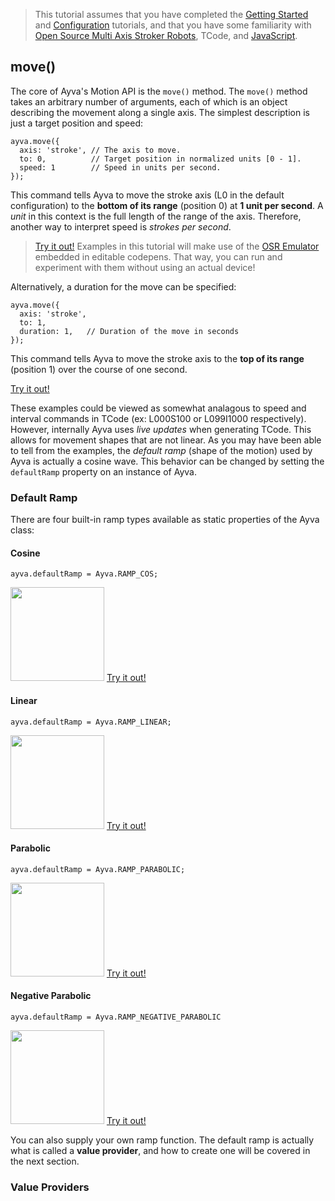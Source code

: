 > This tutorial assumes that you have completed the <a href="https://ayvajs.github.io/ayvajs/tutorial-getting-started.html" target="_blank">Getting Started</a> and <a href="https://ayvajs.github.io/ayvajs/tutorial-configuration.html" target="_blank">Configuration</a> tutorials, and that you have some familiarity with <a href="https://www.patreon.com/tempestvr" target="_blank">Open Source Multi Axis Stroker Robots</a>, TCode, and <a href="https://developer.mozilla.org/en-US/docs/Web/JavaScript" target="_blank">JavaScript</a>.

## move()
The core of Ayva's Motion API is the ```move()``` method. The ```move()``` method takes an arbitrary number of arguments, each of which is an object describing the movement along a single axis. The simplest description is just a target position and speed:

```
ayva.move({
  axis: 'stroke', // The axis to move.
  to: 0,          // Target position in normalized units [0 - 1].
  speed: 1        // Speed in units per second.
});
```

This command tells Ayva to move the stroke axis (L0 in the default configuration) to the **bottom of its range** (position 0) at **1 unit per second**. A _unit_ in this context is the full length of the range of the axis. Therefore, another way to interpret speed is _strokes per second_.

> <a href="./tutorial-examples/move-speed.html" target="_blank">Try it out!</a> Examples in this tutorial will make use of the <a href="https://github.com/ayvajs/osr-emu" target="_blank">OSR Emulator</a> embedded in editable codepens. That way, you can run and experiment with them without using an actual device!

Alternatively, a duration for the move can be specified:

```
ayva.move({
  axis: 'stroke',
  to: 1,    
  duration: 1,   // Duration of the move in seconds
});
```

This command tells Ayva to move the stroke axis to the **top of its range** (position 1) over the course of one second.

<a href="./tutorial-examples/move-duration.html" target="_blank">Try it out!</a>

These examples could be viewed as somewhat analagous to speed and interval commands in TCode (ex: L000S100 or L099I1000 respectively). However, internally Ayva uses _live updates_ when generating TCode. This allows for movement shapes that are not linear. As you may have been able to tell from the examples, the _default ramp_ (shape of the motion) used by Ayva is actually a cosine wave. This behavior can be changed by setting the ```defaultRamp``` property on an instance of Ayva.

### Default Ramp

There are four built-in ramp types available as static properties of the Ayva class:

#### Cosine
```ayva.defaultRamp = Ayva.RAMP_COS;```

<img class="ramp-example" width="150px" src="./images/cos-ramp.png">
<a class="try-it-out" href="./tutorial-examples/move-cos-ramp.html" target="_blank">Try it out!</a>  

#### Linear
```ayva.defaultRamp = Ayva.RAMP_LINEAR;```

<img class="ramp-example" width="150px" src="./images/linear-ramp.png">
<a class="try-it-out" href="./tutorial-examples/move-linear-ramp.html" target="_blank">Try it out!</a>  

#### Parabolic

```ayva.defaultRamp = Ayva.RAMP_PARABOLIC;```

<img class="ramp-example" width="150px" src="./images/parabolic-ramp.png">
<a class="try-it-out"href="./tutorial-examples/move-parabolic-ramp.html" target="_blank">Try it out!</a>  

#### Negative Parabolic

```ayva.defaultRamp = Ayva.RAMP_NEGATIVE_PARABOLIC```

<img class="ramp-example" width="150px" src="./images/negative-parabolic-ramp.png">
<a class="try-it-out" href="./tutorial-examples/move-negative-parabolic-ramp.html" target="_blank">Try it out!</a>  

You can also supply your own ramp function. The default ramp is actually what is called a **value provider**, and how to create one will be covered in the next section.

### Value Providers

